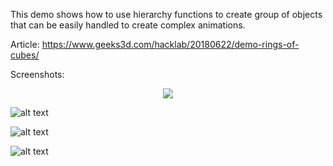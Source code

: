 This demo shows how to use hierarchy functions to create group of objects that can be easily handled to create complex animations.

Article:
https://www.geeks3d.com/hacklab/20180622/demo-rings-of-cubes/


Screenshots:

<p align="center">
  <img src="https://github.com/jegx/geexlab/blob/master/demos/rings-of-cubes/geexlab-rings-demo-32-cubes-16-rings.jpg" />
</p>

![alt text](https://github.com/jegx/geexlab/blob/master/demos/rings-of-cubes/geexlab-rings-demo-32-cubes-16-rings.jpg)

![alt text](https://github.com/jegx/geexlab/blob/master/demos/rings-of-cubes/geexlab-rings-demo-64-cubes-8-rings.jpg)

![alt text](https://github.com/jegx/geexlab/blob/master/demos/rings-of-cubes/geexlab-rings-demo-64-cubes-32-rings.jpg)

